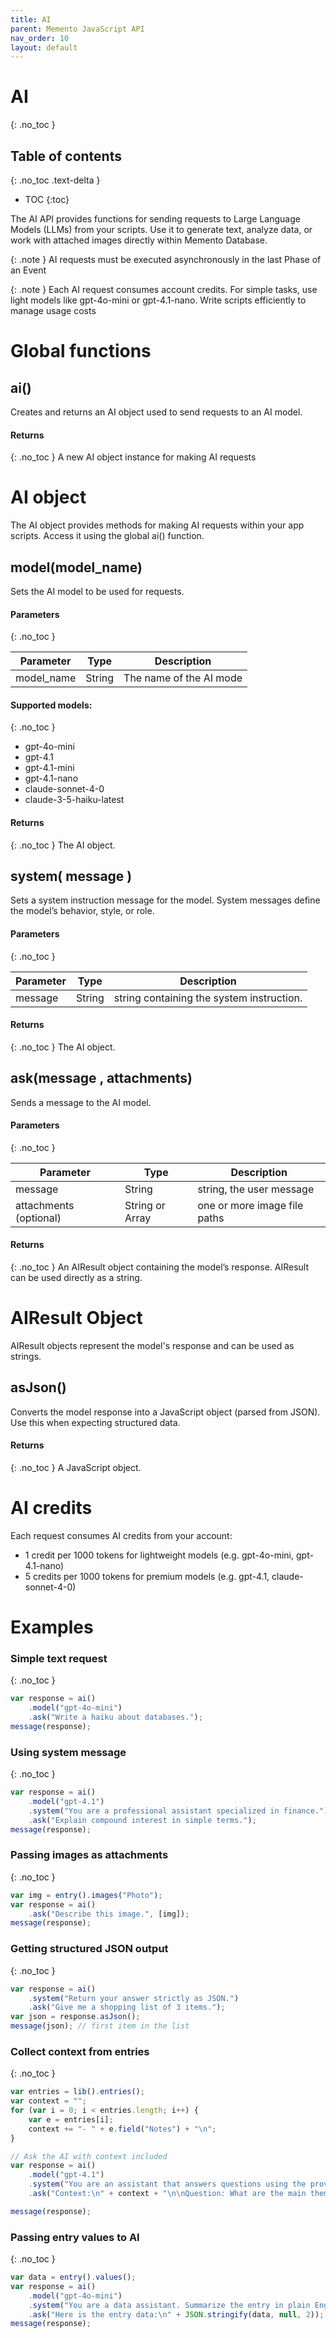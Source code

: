 ```yaml
---
title: AI
parent: Memento JavaScript API
nav_order: 10
layout: default
---
```


# AI
{: .no_toc } 

## Table of contents
{: .no_toc .text-delta }

- TOC
{:toc}

The AI API provides functions for sending requests to Large Language Models (LLMs) from your scripts.
Use it to generate text, analyze data, or work with attached images directly within Memento Database.

{: .note }
AI requests must be executed asynchronously in the last Phase of an Event

{: .note }
Each AI request consumes account credits. For simple tasks, use light models like gpt-4o-mini or gpt-4.1-nano. Write scripts efficiently to manage usage costs

# Global functions
## ai()
Creates and returns an AI object used to send requests to an AI model.

#### Returns
{: .no_toc } 
A new AI object instance for making AI requests

# AI object
The AI object provides methods for making AI requests within your app scripts. Access it using the global ai() function.

## model(model_name)
Sets the AI model to be used for requests.

#### Parameters
{: .no_toc } 

| Parameter | Type | Description |
|-----------|------|-------------|
| model_name | String | The name of the AI mode |

#### Supported models:
{: .no_toc } 
* gpt-4o-mini
* gpt-4.1
* gpt-4.1-mini
* gpt-4.1-nano
* claude-sonnet-4-0
* claude-3-5-haiku-latest

#### Returns
{: .no_toc } 
The AI object.

## system( message )
Sets a system instruction message for the model. System messages define the model’s behavior, style, or role.

#### Parameters
{: .no_toc } 

| Parameter | Type | Description |
|-----------|------|-------------|
| message | String | string containing the system instruction. |

#### Returns
{: .no_toc } 
The AI object.

## ask(message , attachments)
Sends a message to the AI model.

#### Parameters
{: .no_toc } 

| Parameter | Type | Description |
|-----------|------|-------------|
| message | String | string, the user message |
| attachments (optional) | String or Array | one or more image file paths |

#### Returns
{: .no_toc } 
An AIResult object containing the model’s response. AIResult can be used directly as a string.

# AIResult Object

AIResult objects represent the model's response and can be used as strings.

## asJson()
Converts the model response into a JavaScript object (parsed from JSON).
Use this when expecting structured data.
#### Returns
{: .no_toc } 
A JavaScript object.


# AI credits
Each request consumes AI credits from your account:
* 1 credit per 1000 tokens for lightweight models (e.g. gpt-4o-mini, gpt-4.1-nano)
* 5 credits per 1000 tokens for premium models (e.g. gpt-4.1, claude-sonnet-4-0)

# Examples

### Simple text request
{: .no_toc }
```javascript
var response = ai()
    .model("gpt-4o-mini")
    .ask("Write a haiku about databases.");
message(response);
```

### Using system message
{: .no_toc }
```javascript
var response = ai()
    .model("gpt-4.1")
    .system("You are a professional assistant specialized in finance.")
    .ask("Explain compound interest in simple terms.");
message(response);
```


### Passing images as attachments
{: .no_toc }
```javascript
var img = entry().images("Photo");
var response = ai()
    .ask("Describe this image.", [img]);
message(response);
```

### Getting structured JSON output
{: .no_toc }
```javascript
var response = ai()
    .system("Return your answer strictly as JSON.")
    .ask("Give me a shopping list of 3 items.");
var json = response.asJson();
message(json); // first item in the list
```

### Collect context from entries
{: .no_toc }
```javascript
var entries = lib().entries();
var context = "";
for (var i = 0; i < entries.length; i++) {
    var e = entries[i];
    context += "- " + e.field("Notes") + "\n";
}

// Ask the AI with context included
var response = ai()
    .model("gpt-4.1")
    .system("You are an assistant that answers questions using the provided context.")
    .ask("Context:\n" + context + "\n\nQuestion: What are the main themes across these notes?");

message(response);
```

### Passing entry values to AI
{: .no_toc }
```javascript
var data = entry().values();
var response = ai()
    .model("gpt-4o-mini")
    .system("You are a data assistant. Summarize the entry in plain English.")
    .ask("Here is the entry data:\n" + JSON.stringify(data, null, 2));
message(response);
```
